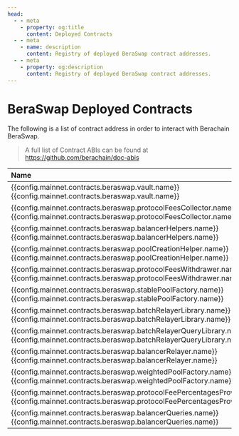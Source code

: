 ```yaml
---
head:
  - - meta
    - property: og:title
      content: Deployed Contracts
  - - meta
    - name: description
      content: Registry of deployed BeraSwap contract addresses.
  - - meta
    - property: og:description
      content: Registry of deployed BeraSwap contract addresses.
---
```


<script setup>
  import config from '@berachain/config/constants.json';
</script>

# BeraSwap Deployed Contracts

The following is a list of contract address in order to interact with Berachain BeraSwap.

> A full list of Contract ABIs can be found at https://github.com/berachain/doc-abis

| Name                                                                                                                                                                                                                                                                                                                                           | Address                                                                                                                                                                                                                              | ABI                                                                                                                                                                                 |
| :--------------------------------------------------------------------------------------------------------------------------------------------------------------------------------------------------------------------------------------------------------------------------------------------------------------------------------------------- | :----------------------------------------------------------------------------------------------------------------------------------------------------------------------------------------------------------------------------------- | :---------------------------------------------------------------------------------------------------------------------------------------------------------------------------------- |
| <a v-if="config.mainnet.contracts.beraswap.vault.docsUrl" :href="config.mainnet.contracts.beraswap.vault.docsUrl">{{config.mainnet.contracts.beraswap.vault.name}}</a><span v-else>{{config.mainnet.contracts.beraswap.vault.name}}</span>                                                                                                     | <a target="blank" :href="config.mainnet.dapps.berascan.url + 'address/' + config.mainnet.contracts.beraswap.vault.address">{{config.mainnet.contracts.beraswap.vault.address}}</a>                                                   | <a target="_blank" v-if="config.mainnet.contracts.beraswap.vault.abi" :href="config.mainnet.contracts.beraswap.vault.abi">ABI</a>                                                   |
| <a v-if="config.mainnet.contracts.beraswap.protocolFeesCollector.docsUrl" :href="config.mainnet.contracts.beraswap.protocolFeesCollector.docsUrl">{{config.mainnet.contracts.beraswap.protocolFeesCollector.name}}</a><span v-else>{{config.mainnet.contracts.beraswap.protocolFeesCollector.name}}</span>                                     | <a target="blank" :href="config.mainnet.dapps.berascan.url + 'address/' + config.mainnet.contracts.beraswap.protocolFeesCollector.address">{{config.mainnet.contracts.beraswap.protocolFeesCollector.address}}</a>                   | <a target="_blank" v-if="config.mainnet.contracts.beraswap.protocolFeesCollector.abi" :href="config.mainnet.contracts.beraswap.protocolFeesCollector.abi">ABI</a>                   |
| <a v-if="config.mainnet.contracts.beraswap.balancerHelpers.docsUrl" :href="config.mainnet.contracts.beraswap.balancerHelpers.docsUrl">{{config.mainnet.contracts.beraswap.balancerHelpers.name}}</a><span v-else>{{config.mainnet.contracts.beraswap.balancerHelpers.name}}</span>                                                             | <a target="blank" :href="config.mainnet.dapps.berascan.url + 'address/' + config.mainnet.contracts.beraswap.balancerHelpers.address">{{config.mainnet.contracts.beraswap.balancerHelpers.address}}</a>                               | <a target="_blank" v-if="config.mainnet.contracts.beraswap.balancerHelpers.abi" :href="config.mainnet.contracts.beraswap.balancerHelpers.abi">ABI</a>                               |
| <a v-if="config.mainnet.contracts.beraswap.poolCreationHelper.docsUrl" :href="config.mainnet.contracts.beraswap.poolCreationHelper.docsUrl">{{config.mainnet.contracts.beraswap.poolCreationHelper.name}}</a><span v-else>{{config.mainnet.contracts.beraswap.poolCreationHelper.name}}</span>                                                 | <a target="blank" :href="config.mainnet.dapps.berascan.url + 'address/' + config.mainnet.contracts.beraswap.poolCreationHelper.address">{{config.mainnet.contracts.beraswap.poolCreationHelper.address}}</a>                         | <a target="_blank" v-if="config.mainnet.contracts.beraswap.poolCreationHelper.abi" :href="config.mainnet.contracts.beraswap.poolCreationHelper.abi">ABI</a>                         |
| <a v-if="config.mainnet.contracts.beraswap.protocolFeesWithdrawer.docsUrl" :href="config.mainnet.contracts.beraswap.protocolFeesWithdrawer.docsUrl">{{config.mainnet.contracts.beraswap.protocolFeesWithdrawer.name}}</a><span v-else>{{config.mainnet.contracts.beraswap.protocolFeesWithdrawer.name}}</span>                                 | <a target="blank" :href="config.mainnet.dapps.berascan.url + 'address/' + config.mainnet.contracts.beraswap.protocolFeesWithdrawer.address">{{config.mainnet.contracts.beraswap.protocolFeesWithdrawer.address}}</a>                 | <a target="_blank" v-if="config.mainnet.contracts.beraswap.protocolFeesWithdrawer.abi" :href="config.mainnet.contracts.beraswap.protocolFeesWithdrawer.abi">ABI</a>                 |
| <a v-if="config.mainnet.contracts.beraswap.stablePoolFactory.docsUrl" :href="config.mainnet.contracts.beraswap.stablePoolFactory.docsUrl">{{config.mainnet.contracts.beraswap.stablePoolFactory.name}}</a><span v-else>{{config.mainnet.contracts.beraswap.stablePoolFactory.name}}</span>                                                     | <a target="blank" :href="config.mainnet.dapps.berascan.url + 'address/' + config.mainnet.contracts.beraswap.stablePoolFactory.address">{{config.mainnet.contracts.beraswap.stablePoolFactory.address}}</a>                           | <a target="_blank" v-if="config.mainnet.contracts.beraswap.stablePoolFactory.abi" :href="config.mainnet.contracts.beraswap.stablePoolFactory.abi">ABI</a>                           |
| <a v-if="config.mainnet.contracts.beraswap.batchRelayerLibrary.docsUrl" :href="config.mainnet.contracts.beraswap.batchRelayerLibrary.docsUrl">{{config.mainnet.contracts.beraswap.batchRelayerLibrary.name}}</a><span v-else>{{config.mainnet.contracts.beraswap.batchRelayerLibrary.name}}</span>                                             | <a target="blank" :href="config.mainnet.dapps.berascan.url + 'address/' + config.mainnet.contracts.beraswap.batchRelayerLibrary.address">{{config.mainnet.contracts.beraswap.batchRelayerLibrary.address}}</a>                       | <a target="_blank" v-if="config.mainnet.contracts.beraswap.batchRelayerLibrary.abi" :href="config.mainnet.contracts.beraswap.batchRelayerLibrary.abi">ABI</a>                       |
| <a v-if="config.mainnet.contracts.beraswap.batchRelayerQueryLibrary.docsUrl" :href="config.mainnet.contracts.beraswap.batchRelayerQueryLibrary.docsUrl">{{config.mainnet.contracts.beraswap.batchRelayerQueryLibrary.name}}</a><span v-else>{{config.mainnet.contracts.beraswap.batchRelayerQueryLibrary.name}}</span>                         | <a target="blank" :href="config.mainnet.dapps.berascan.url + 'address/' + config.mainnet.contracts.beraswap.batchRelayerQueryLibrary.address">{{config.mainnet.contracts.beraswap.batchRelayerQueryLibrary.address}}</a>             | <a target="_blank" v-if="config.mainnet.contracts.beraswap.batchRelayerQueryLibrary.abi" :href="config.mainnet.contracts.beraswap.batchRelayerQueryLibrary.abi">ABI</a>             |
| <a v-if="config.mainnet.contracts.beraswap.balancerRelayer.docsUrl" :href="config.mainnet.contracts.beraswap.balancerRelayer.docsUrl">{{config.mainnet.contracts.beraswap.balancerRelayer.name}}</a><span v-else>{{config.mainnet.contracts.beraswap.balancerRelayer.name}}</span>                                                             | <a target="blank" :href="config.mainnet.dapps.berascan.url + 'address/' + config.mainnet.contracts.beraswap.balancerRelayer.address">{{config.mainnet.contracts.beraswap.balancerRelayer.address}}</a>                               | <a target="_blank" v-if="config.mainnet.contracts.beraswap.balancerRelayer.abi" :href="config.mainnet.contracts.beraswap.balancerRelayer.abi">ABI</a>                               |
| <a v-if="config.mainnet.contracts.beraswap.weightedPoolFactory.docsUrl" :href="config.mainnet.contracts.beraswap.weightedPoolFactory.docsUrl">{{config.mainnet.contracts.beraswap.weightedPoolFactory.name}}</a><span v-else>{{config.mainnet.contracts.beraswap.weightedPoolFactory.name}}</span>                                             | <a target="blank" :href="config.mainnet.dapps.berascan.url + 'address/' + config.mainnet.contracts.beraswap.weightedPoolFactory.address">{{config.mainnet.contracts.beraswap.weightedPoolFactory.address}}</a>                       | <a target="_blank" v-if="config.mainnet.contracts.beraswap.weightedPoolFactory.abi" :href="config.mainnet.contracts.beraswap.weightedPoolFactory.abi">ABI</a>                       |
| <a v-if="config.mainnet.contracts.beraswap.protocolFeePercentagesProvider.docsUrl" :href="config.mainnet.contracts.beraswap.protocolFeePercentagesProvider.docsUrl">{{config.mainnet.contracts.beraswap.protocolFeePercentagesProvider.name}}</a><span v-else>{{config.mainnet.contracts.beraswap.protocolFeePercentagesProvider.name}}</span> | <a target="blank" :href="config.mainnet.dapps.berascan.url + 'address/' + config.mainnet.contracts.beraswap.protocolFeePercentagesProvider.address">{{config.mainnet.contracts.beraswap.protocolFeePercentagesProvider.address}}</a> | <a target="_blank" v-if="config.mainnet.contracts.beraswap.protocolFeePercentagesProvider.abi" :href="config.mainnet.contracts.beraswap.protocolFeePercentagesProvider.abi">ABI</a> |
| <a v-if="config.mainnet.contracts.beraswap.balancerQueries.docsUrl" :href="config.mainnet.contracts.beraswap.balancerQueries.docsUrl">{{config.mainnet.contracts.beraswap.balancerQueries.name}}</a><span v-else>{{config.mainnet.contracts.beraswap.balancerQueries.name}}</span>                                                             | <a target="blank" :href="config.mainnet.dapps.berascan.url + 'address/' + config.mainnet.contracts.beraswap.balancerQueries.address">{{config.mainnet.contracts.beraswap.balancerQueries.address}}</a>                               | <a target="_blank" v-if="config.mainnet.contracts.beraswap.balancerQueries.abi" :href="config.mainnet.contracts.beraswap.balancerQueries.abi">ABI</a>                               |

